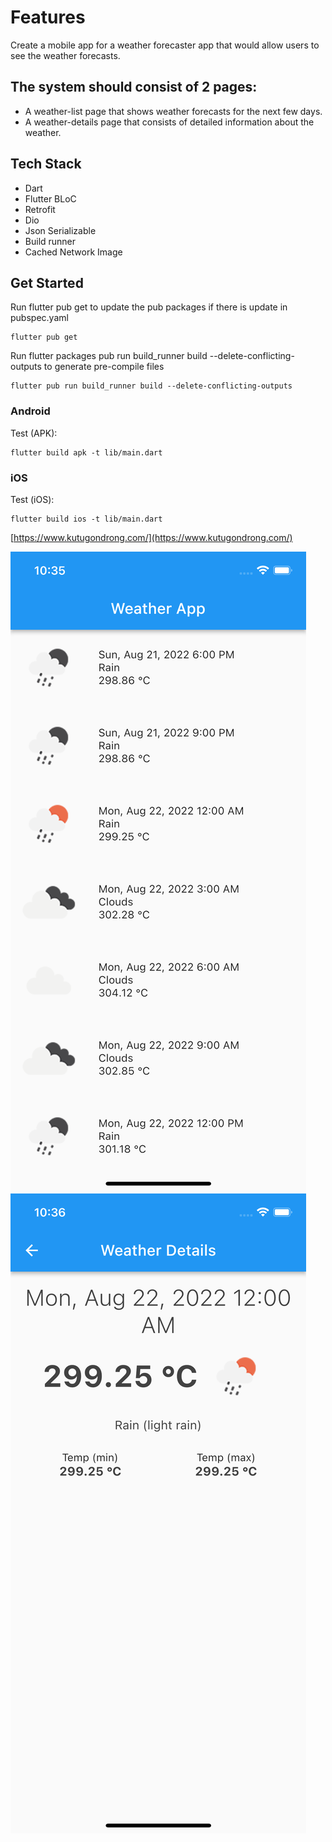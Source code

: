 # Features

Create a mobile app for a weather forecaster app that would allow users to see the weather forecasts.

## The system should consist of 2 pages:
- A weather-list page that shows weather forecasts for the next few days.
- A weather-details page that consists of detailed information about the weather.

## Tech Stack
- Dart
- Flutter BLoC
- Retrofit
- Dio
- Json Serializable
- Build runner
- Cached Network Image

## Get Started

Run flutter pub get to update the pub packages if there is update in pubspec.yaml
```
flutter pub get
```
Run flutter packages pub run build_runner build --delete-conflicting-outputs to generate pre-compile files
```
flutter pub run build_runner build --delete-conflicting-outputs
```
### Android

Test (APK):

    flutter build apk -t lib/main.dart

### iOS

Test (iOS):

    flutter build ios -t lib/main.dart


[https://www.kutugondrong.com/](https://www.kutugondrong.com/)


![alt text](https://github.com/KutuGondrong/weather/blob/main/image/home.png)
![alt text](https://github.com/KutuGondrong/weather/blob/main/image/detail.png)
